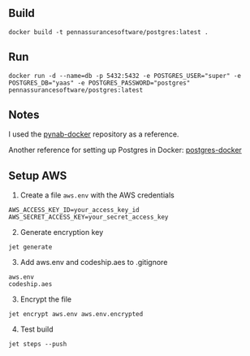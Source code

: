 ## Build
````
docker build -t pennassurancesoftware/postgres:latest .
````

## Run
````
docker run -d --name=db -p 5432:5432 -e POSTGRES_USER="super" -e POSTGRES_DB="yaas" -e POSTGRES_PASSWORD="postgres" pennassurancesoftware/postgres:latest
````

## Notes
I used the [pynab-docker](https://github.com/Herkemer/pynab-docker) repository as a reference.

Another reference for setting up Postgres in Docker: [postgres-docker](https://hub.docker.com/r/dcerecedo/postgres-docker/~/dockerfile/)

## Setup AWS
1. Create a file `aws.env` with the AWS credentials
````
AWS_ACCESS_KEY_ID=your_access_key_id
AWS_SECRET_ACCESS_KEY=your_secret_access_key
````
2. Generate encryption key
````
jet generate
````
3. Add aws.env and codeship.aes to .gitignore
````
aws.env
codeship.aes
````
3. Encrypt the file
````
jet encrypt aws.env aws.env.encrypted
````
4. Test build
````
jet steps --push
````
